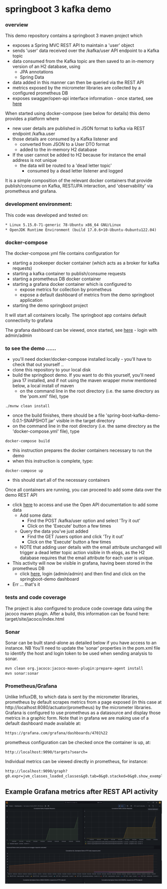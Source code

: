 # springboot 3 kafka demo

### overview
This demo repository contains a springboot 3 maven project which

* exposes a Spring MVC REST API to maintain a 'user' object
* sends 'user' data received over the /kafka/user API endpoint to a Kafka topic
* data consumed from the Kafka topic are then saved to an in-memory version of an H2 database, using
  * JPA annotations
  * Spring Data
* data added in this manner can then be queried via the REST API
* metrics exposed by the micrometer libraries are collected by a configured prometheus DB  
* exposes swagger/open-api interface information - once started, see [here](http://localhost:8080/swagger-ui.html)

When started using docker-compose (see below for details) this demo provides a platform where
* new user details are published in JSON format to kafka via REST endpoint /kafka.user
* those details are consumed by a Kafka listener and 
  * converted from JSON to a User DTO format
  * added to the in-memory H2 database
* If the user cannot be added to H2 because for instance the email address is not unique
  * the data will be routed to a 'dead letter topic'
    * consumed by a dead letter listener and logged

It is a simple composition of the relevant docker containers that provide publish/consume on Kafka, REST/JPA interaction, and 'observability' via prometheus and grafana.

### development environment: <a name="environment"></a>
This code was developed and tested on:
```agsl
* Linux 5.15.0-71-generic 78-Ubuntu x86_64 GNU/Linux
* OpenJDK Runtime Environment (build 17.0.6+10-Ubuntu-0ubuntu122.04)
```

### docker-compose
The docker-compose.yml file contains configuration for
* starting a zookeeper docker container (which acts as a broker for kafka requests)
* starting a kafka container to publish/consume requests
* starting a prometheus DB docker container
* starting a grafana docker container which is configured to 
  * expose metrics for collection by prometheus
  * expose a default dashboard of metrics from the demo springboot application
* starting the demo springboot project

It will start all containers locally. The springboot app contains default connectivity to grafana

The grafana dashboard can be viewed, once started, see [here](http://localhost:3000) - login with admin/admin

### to see the demo ......
* you'll need docker/docker-compose installed locally - you'll have to check that out yourself ..
* clone this repository to your local disk
* build the springboot demo. If you want to do this yourself, you'll need java 17 installed, and if not using the maven wrapper mvnw mentioned below, a local install of maven
  * on the command line in the root directory (i.e. the same directory as the 'pom.xml' file), type
```agsl
./mvnw clean install
```
* once the build finishes, there should be a file 'spring-boot-kafka-demo-0.0.1-SNAPSHOT.jar' visible in the target directory
* on the command line in the root directory (i.e. the same directory as the 'docker-compose.yml' file), type
```agsl
docker-compose build
```
* this instruction prepares the docker containers necessary to run the demo
* when this instruction is complete, type:
```agsl
docker-compose up
```
* this should start all of the necessary containers

Once all containers are running, you can proceed to add some data over the demo REST API
* click [here](http://localhost:8080/swagger-ui.html) to access and use the Open API documentation to add some data 
  * Add some data:
    * Find the POST /kafka/user option and select 'Try it out'
    * Click on the 'Execute' button a few times
  * Query the data you've just added
    * Find the GET /users option and click 'Try it out'
    * Click on the 'Execute' button a few times
  * NOTE that adding user details with the email attribute unchanged will trigger a dead letter topic action visible in th elogs, as the H2 database requires that the email attribute for each user is unique.
* This activity will now be visible in grafana, having been stored in the prometheus DB
  * click [here](http://localhost:3000), login (admin/admin) and then find and click on the springboot-demo dashboard
* Err ... that's it

### tests and code coverage
The project is also configured to produce code coverage data using the jacoco maven plugin.
After a build, this information can be found here: target/site/jacoco/index.html

### Sonar
Sonar can be built stand-alone as detailed below if you have access to an instance.
NB You'll need to update the 'sonar' properties in the pom.xml file to identify the host and login token to be used when sending analysis to sonar.

```$xslt
mvn clean org.jacoco:jacoco-maven-plugin:prepare-agent install
mvn sonar:sonar
```

### Prometheus/Grafana
Unlike InfluxDB, to which data is sent by the micrometer libraries, prometheus by default scrapes metrics from a page exposed (in this case at http://localhost:8080/actuator/prometheus) by the micrometer libraries.
Grafana is configured to use prometheus as a datasource and display those metrics in a graphic form.
Note that in grafana we are making use of a default dashboard made available at:
```agsl
https://grafana.com/grafana/dashboards/4701%22
```
prometheus configuration can be checked once the container is up, at:
```agsl
http://localhost:9090/targets?search=
```
Individual metrics can be viewed directly in prometheus, for instance:
```agsl
http://localhost:9090/graph?g0.expr=jvm_classes_loaded_classes&g0.tab=0&g0.stacked=0&g0.show_exemplars=0&g0.range_input=1h
```
## Example Grafana metrics after REST API activity
![Image](spring-boot-kafka-demo.png)